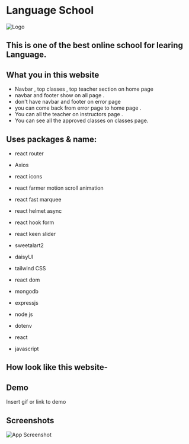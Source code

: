 
# Language School

![Logo](schoollogo.png)

## This is one of the best online school for learing Language.

## What you in this website

- Navbar , top classes , top teacher section on home page
- navbar and footer show on all page .
- don't have navbar and footer on error page
- you can come back from error page to home page .
- You can all the teacher on instructors page .
- You can see all the approved classes on classes page.


## Uses packages & name:

- react router
- Axios
- react icons
- react farmer motion scroll animation 
- react fast marquee
- react helmet async
- react hook form
- react keen slider
- sweetalart2

- daisyUI
- tailwind CSS
- react dom
- mongodb
- expressjs
- node js
- dotenv
- react 
- javascript



## How look like this website- 


## Demo

Insert gif or link to demo



## Screenshots

![App Screenshot](https://via.placeholder.com/468x300?text=App+Screenshot+Here)